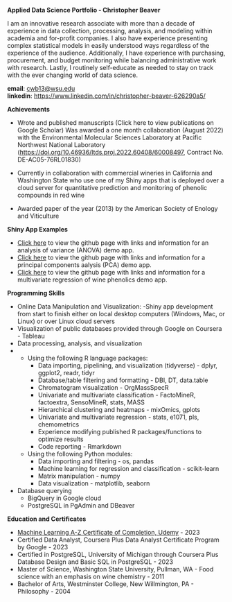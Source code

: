 **Applied Data Science Portfolio - Christopher Beaver**

  I am an innovative research associate with more than a decade of experience in data collection, processing, analysis, and modeling within academia and for-profit companies.  I also have experience presenting complex statistical models in easily understood ways regardless of the experience of the audience.  Additionally, I have experience with purchasing, procurement, and budget monitoring while balancing administrative work with research.   Lastly, I routinely self-educate as needed to stay on track with the ever changing world of data science.
  
**email**: cwb13@wsu.edu  
**linkedin**: https://www.linkedin.com/in/christopher-beaver-626290a5/

**Achievements**

- Wrote and published manuscripts (Click here to view publications on Google Scholar)
  Was awarded a one month collaboration (August 2022) with the Environmental Molecular Sciences Laboratory at Pacific Northwest National Laboratory 
  (https://doi.org/10.46936/ltds.proj.2022.60408/60008497, Contract No. DE-AC05-76RL01830) 

- Currently in collaboration with  commercial wineries in California and Washington State who use one of my Shiny apps that is deployed over a cloud server for quantitative 
  prediction and monitoring of phenolic compounds in red wine

- Awarded paper of the year (2013) by the American Society of Enology and Viticulture

**Shiny App Examples**

- [Click here](https://github.com/cwb333/ANOVA) to view the github page with links and information for an analysis of variance (ANOVA) demo app.
- [Click here](https://github.com/cwb333/PCA) to view the github page with links and information for a principal components aalysis (PCA) demo app.
- [Click here](https://github.com/cwb333/phenolics) to view the github page with links and information for a multivariate regression of wine phenolics demo app.

**Programming Skills**

- Online Data Manipulation and Visualization:
  -Shiny app development from start to finish either on local desktop computers (Windows, Mac, or Linux) or over Linux cloud servers
- Visualization of public databases provided through Google on Coursera - Tableau
- Data processing, analysis, and visualization
-   - Using the following R language packages:
      - Data importing, pipelining, and visualization (tidyverse) - dplyr, ggplot2, readr, tidyr
      - Database/table filtering and formatting  - DBI, DT, data.table
      - Chromatogram visualization - OrgMassSpecR
      - Univariate and multivariate classification - FactoMineR, factoextra, SensoMineR, stats, MASS
      - Hierarchical clustering and heatmaps - mixOmics, gplots
      - Univariate and multivariate regression - stats, e1071, pls, chemometrics
      - Experience modifying published R packages/functions to optimize results
      - Code reporting - Rmarkdown 
    - Using the following Python modules:
      - Data importing and filtering - os, pandas
      - Machine learning for regression and classification - scikit-learn
      - Matrix manipulation - numpy
      - Data visualization - matplotlib, seaborn
- Database querying 
  - BigQuery in Google cloud
  - PostgreSQL in PgAdmin and DBeaver

**Education and Certificates**
- [Machine Learning A-Z Certificate of Completion, Udemy](https://drive.google.com/drive/u/0/folders/1DRFjXe3XRMwu25i3t4KNNy6kbQbQSsMp) - 2023
- Certified Data Analyst, Coursera Plus Data Analyst Certificate Program by Google - 2023
- Certified in PostgreSQL,  University of Michigan through Coursera Plus Database Design and Basic SQL in PostgreSQL - 2023
- Master of Science, Washington State University, Pullman, WA - Food science with an emphasis on wine chemistry - 2011
- Bachelor of Arts, Westminster College, New Willmington, PA - Philosophy - 2004
